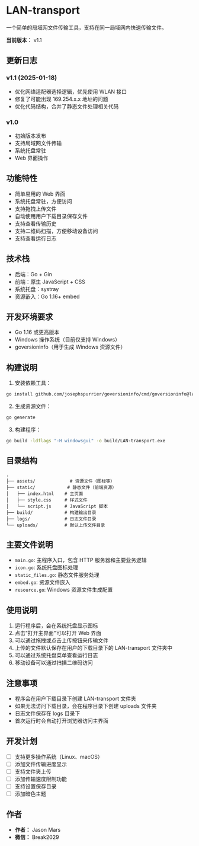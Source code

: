 # LAN-transport

一个简单的局域网文件传输工具，支持在同一局域网内快速传输文件。

**当前版本：** v1.1

## 更新日志

### v1.1 (2025-01-18)
- 优化网络适配器选择逻辑，优先使用 WLAN 接口
- 修复了可能出现 169.254.x.x 地址的问题
- 优化代码结构，合并了静态文件处理相关代码

### v1.0
- 初始版本发布
- 支持局域网文件传输
- 系统托盘常驻
- Web 界面操作

## 功能特性

- 简单易用的 Web 界面
- 系统托盘常驻，方便访问
- 支持拖拽上传文件
- 自动使用用户下载目录保存文件
- 支持查看传输历史
- 支持二维码扫描，方便移动设备访问
- 支持查看运行日志

## 技术栈

- 后端：Go + Gin
- 前端：原生 JavaScript + CSS
- 系统托盘：systray
- 资源嵌入：Go 1.16+ embed

## 开发环境要求

- Go 1.16 或更高版本
- Windows 操作系统（目前仅支持 Windows）
- goversioninfo（用于生成 Windows 资源文件）

## 构建说明

1. 安装依赖工具：
```bash
go install github.com/josephspurrier/goversioninfo/cmd/goversioninfo@latest
```

2. 生成资源文件：
```bash
go generate
```

3. 构建程序：
```bash
go build -ldflags "-H windowsgui" -o build/LAN-transport.exe
```

## 目录结构

```
.
├── assets/             # 资源文件（图标等）
├── static/            # 静态文件（前端资源）
│   ├── index.html    # 主页面
│   ├── style.css     # 样式文件
│   └── script.js     # JavaScript 脚本
├── build/            # 构建输出目录
├── logs/             # 日志文件目录
└── uploads/          # 默认上传文件目录
```

## 主要文件说明

- `main.go`: 主程序入口，包含 HTTP 服务器和主要业务逻辑
- `icon.go`: 系统托盘图标处理
- `static_files.go`: 静态文件服务处理
- `embed.go`: 资源文件嵌入
- `resource.go`: Windows 资源文件生成配置

## 使用说明

1. 运行程序后，会在系统托盘显示图标
2. 点击"打开主界面"可以打开 Web 界面
3. 可以通过拖拽或点击上传按钮来传输文件
4. 上传的文件默认保存在用户的下载目录下的 LAN-transport 文件夹中
5. 可以通过系统托盘菜单查看运行日志
6. 移动设备可以通过扫描二维码访问

## 注意事项

- 程序会在用户下载目录下创建 LAN-transport 文件夹
- 如果无法访问下载目录，会在程序目录下创建 uploads 文件夹
- 日志文件保存在 logs 目录下
- 首次运行时会自动打开浏览器访问主界面

## 开发计划

- [ ] 支持更多操作系统（Linux、macOS）
- [ ] 添加文件传输进度显示
- [ ] 支持文件夹上传
- [ ] 添加传输速度限制功能
- [ ] 支持设置保存目录
- [ ] 添加暗色主题

## 作者

- **作者：** Jason Mars
- **微信：** Break2029